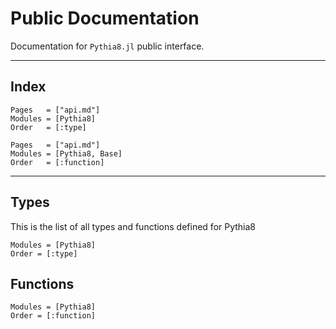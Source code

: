 # Public Documentation

Documentation for `Pythia8.jl` public interface.

---

## Index
```@index
Pages   = ["api.md"]
Modules = [Pythia8]
Order   = [:type]
```
```@index
Pages   = ["api.md"]
Modules = [Pythia8, Base]
Order   = [:function]
```

---

## Types
This is the list of all types and functions defined for Pythia8

```@autodocs
Modules = [Pythia8]
Order = [:type]
```
## Functions
```@autodocs
Modules = [Pythia8]
Order = [:function]
```


